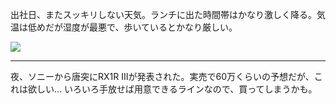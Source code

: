 出社日、またスッキリしない天気。ランチに出た時間帯はかなり激しく降る。気温は低めだが湿度が最悪で、歩いているとかなり厳しい。

![](https://photos.old.apkas.net/medium/202507/20250715-G3000596.webp)

---

夜、ソニーから唐突にRX1R IIIが発表された。実売で60万くらいの予想だが、これは欲しい... いろいろ手放せば用意できるラインなので、買ってしまうかも。
